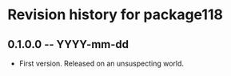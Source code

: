 # Revision history for package118

## 0.1.0.0 -- YYYY-mm-dd

* First version. Released on an unsuspecting world.
